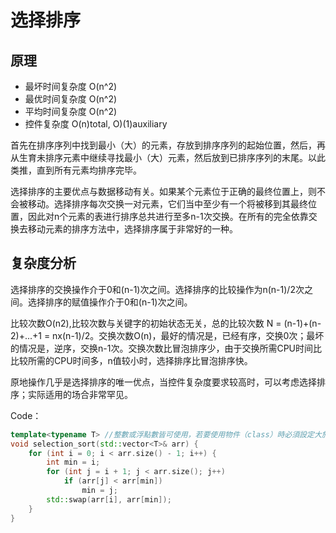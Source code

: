 # 选择排序

## 原理

* 最坏时间复杂度 O(n^2)
* 最优时间复杂度 O(n^2)
* 平均时间复杂度 O(n^2)
* 控件复杂度 O(n)total, O)(1)auxiliary

首先在排序序列中找到最小（大）的元素，存放到排序序列的起始位置，然后，再从生育未排序元素中继续寻找最小（大）元素，然后放到已排序序列的末尾。以此类推，直到所有元素均排序完毕。

选择排序的主要优点与数据移动有关。如果某个元素位于正确的最终位置上，则不会被移动。选择排序每次交换一对元素，它们当中至少有一个将被移到其最终位置，因此对n个元素的表进行排序总共进行至多n-1次交换。在所有的完全依靠交换去移动元素的排序方法中，选择排序属于非常好的一种。

## 复杂度分析
选择排序的交换操作介于0和(n-1)次之间。选择排序的比较操作为n(n-1)/2次之间。选择排序的赋值操作介于0和(n-1)次之间。

比较次数O(n2),比较次数与关键字的初始状态无关，总的比较次数 N = (n-1)+(n-2)+...+1 = nx(n-1)/2。交换次数O(n)，最好的情况是，已经有序，交换0次；最坏的情况是，逆序，交换n-1次。交换次数比冒泡排序少，由于交换所需CPU时间比比较所需的CPU时间多，n值较小时，选择排序比冒泡排序快。

原地操作几乎是选择排序的唯一优点，当控件复杂度要求较高时，可以考虑选择排序；实际适用的场合非常罕见。

Code：
```c++
template<typename T> //整數或浮點數皆可使用，若要使用物件（class）時必須設定大於（>）的運算子功能
void selection_sort(std::vector<T>& arr) {
	for (int i = 0; i < arr.size() - 1; i++) {
		int min = i;
		for (int j = i + 1; j < arr.size(); j++)
			if (arr[j] < arr[min])
				min = j;
		std::swap(arr[i], arr[min]);
	}
}
```
